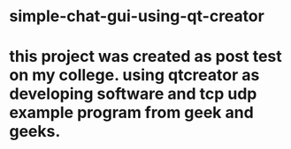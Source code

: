 # simple-chat-gui-using-qt-creator

# this project was created as post test on my college. using qtcreator as developing software and tcp udp example program from geek and geeks.

#
